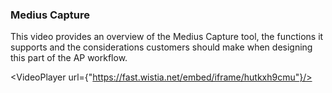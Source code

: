 ### Medius Capture

This video provides an overview of the Medius Capture tool, the functions it supports and the considerations customers should make when designing this part of the AP workflow. 

<VideoPlayer url={"https://fast.wistia.net/embed/iframe/hutkxh9cmu"}/>
